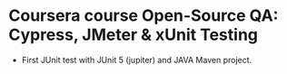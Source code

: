 # Coursera course **Open-Source QA: Cypress, JMeter & xUnit Testing**
* First JUnit test with JUnit 5 (jupiter) and JAVA Maven project.
